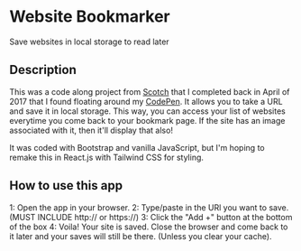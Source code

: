 # Website Bookmarker

Save websites in local storage to read later

## Description

This was a code along project from [Scotch](https://scotch.io) that I completed back in April of 2017 that I found floating around my [CodePen](https://codepen.io/https://codepen.io/ritabradley_dev). It allows you to take a URL and save it in local storage. This way, you can access your list of websites everytime you come back to your bookmark page. If the site has an image associated with it, then it'll display that also!

It was coded with Bootstrap and vanilla JavaScript, but I'm hoping to remake this in React.js with Tailwind CSS for styling.

## How to use this app

1: Open the app in your browser.
2: Type/paste in the URl you want to save. (MUST INCLUDE http:// or https://)
3: Click the "Add +" button at the bottom of the box
4: Voila! Your site is saved. Close the browser and come back to it later and your saves will still be there. (Unless you clear your cache).

